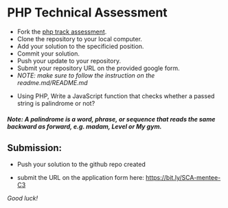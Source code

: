 # PHP Technical Assessment  


* Fork the [php track assessment](https://github.com/she-code-africa/php-ta).
* Clone the repository to your local computer.
* Add your solution to the specificied position.
* Commit your solution.
* Push your update to your repository.
* Submit your repository URL on the provided google form.
* _NOTE: make sure to follow the instruction on the readme.md/README.md_

- Using PHP,  Write a JavaScript function that checks whether a passed string is palindrome or not?
#####   **Note:** A palindrome is a word, phrase, or sequence that reads the same backward as forward, e.g. madam, Level or My gym.

## Submission: 

- Push your solution to the github repo created 

- submit the URL on the application form here: https://bit.ly/SCA-mentee-C3

*Good luck!*
